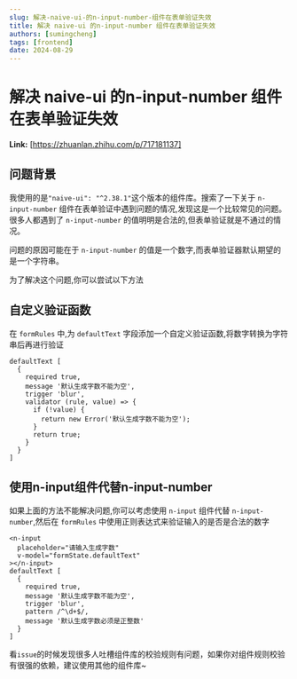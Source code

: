 ```yaml
---
slug: 解决-naive-ui-的n-input-number-组件在表单验证失效
title: 解决 naive-ui 的n-input-number 组件在表单验证失效
authors: [sumingcheng]
tags: [frontend]
date: 2024-08-29
---
```


# 解决 naive-ui 的n-input-number 组件在表单验证失效



 **Link:** [https://zhuanlan.zhihu.com/p/717181137]

## 问题背景  

我使用的是`"naive-ui": "^2.38.1"`这个版本的组件库。搜索了一下关于 `n-input-number` 组件在表单验证中遇到问题的情况,发现这是一个比较常见的问题。很多人都遇到了 `n-input-number` 的值明明是合法的,但表单验证就是不通过的情况。

问题的原因可能在于 `n-input-number` 的值是一个数字,而表单验证器默认期望的是一个字符串。

为了解决这个问题,你可以尝试以下方法

## 自定义验证函数  

在 `formRules` 中,为 `defaultText` 字段添加一个自定义验证函数,将数字转换为字符串后再进行验证

```
defaultText [
  {
    required true,
    message '默认生成字数不能为空',
    trigger 'blur',
    validator (rule, value) => {
      if (!value) {
        return new Error('默认生成字数不能为空');
      }
      return true;
    }
  }
]

```
## 使用n-input组件代替n-input-number  

如果上面的方法不能解决问题,你可以考虑使用 `n-input` 组件代替 `n-input-number`,然后在 `formRules` 中使用正则表达式来验证输入的是否是合法的数字

```
<n-input 
  placeholder="请输入生成字数" 
  v-model="formState.defaultText"
></n-input>
defaultText [
  {
    required true,
    message '默认生成字数不能为空',
    trigger 'blur',
    pattern /^\d+$/,
    message '默认生成字数必须是正整数'
  }
]

```

看`issue`的时候发现很多人吐槽组件库的校验规则有问题，如果你对组件规则校验有很强的依赖，建议使用其他的组件库~